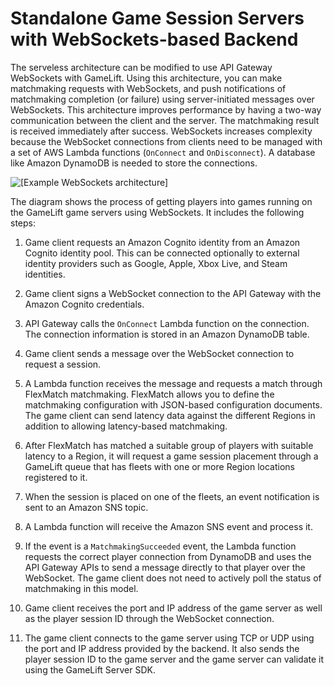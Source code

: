 # Standalone Game Session Servers with WebSockets\-based Backend<a name="gamelift_quickstart_customservers_designbackend_arch_websockets"></a>

The serveless architecture can be modified to use API Gateway WebSockets with GameLift\. Using this architecture, you can make matchmaking requests with WebSockets, and push notifications of matchmaking completion \(or failure\) using server\-initiated messages over WebSockets\. This architecture improves performance by having a two\-way communication between the client and the server\. The matchmaking result is received immediately after success\. WebSockets increases complexity because the WebSocket connections from clients need to be managed with a set of AWS Lambda functions \(`OnConnect` and `OnDisconnect`\)\. A database like Amazon DynamoDB is needed to store the connections\. 

![\[Example WebSockets architecture\]](http://docs.aws.amazon.com/gamelift/latest/developerguide/images/qs_arch_websockets.png)

The diagram shows the process of getting players into games running on the GameLift game servers using WebSockets\. It includes the following steps:

1. Game client requests an Amazon Cognito identity from an Amazon Cognito identity pool\. This can be connected optionally to external identity providers such as Google, Apple, Xbox Live, and Steam identities\.

1. Game client signs a WebSocket connection to the API Gateway with the Amazon Cognito credentials\.

1. API Gateway calls the `OnConnect` Lambda function on the connection\. The connection information is stored in an Amazon DynamoDB table\.

1. Game client sends a message over the WebSocket connection to request a session\.

1. A Lambda function receives the message and requests a match through FlexMatch matchmaking\. FlexMatch allows you to define the matchmaking configuration with JSON\-based configuration documents\. The game client can send latency data against the different Regions in addition to allowing latency\-based matchmaking\.

1. After FlexMatch has matched a suitable group of players with suitable latency to a Region, it will request a game session placement through a GameLift queue that has fleets with one or more Region locations registered to it\.

1. When the session is placed on one of the fleets, an event notification is sent to an Amazon SNS topic\.

1. A Lambda function will receive the Amazon SNS event and process it\.

1. If the event is a `MatchmakingSucceeded` event, the Lambda function requests the correct player connection from DynamoDB and uses the API Gateway APIs to send a message directly to that player over the WebSocket\. The game client does not need to actively poll the status of matchmaking in this model\.

1. Game client receives the port and IP address of the game server as well as the player session ID through the WebSocket connection\.

1. The game client connects to the game server using TCP or UDP using the port and IP address provided by the backend\. It also sends the player session ID to the game server and the game server can validate it using the GameLift Server SDK\.